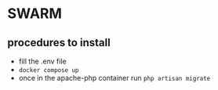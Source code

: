 # SWARM

## procedures to install 

- fill the .env file
- `docker compose up`
- once in the apache-php container run `php artisan migrate`
